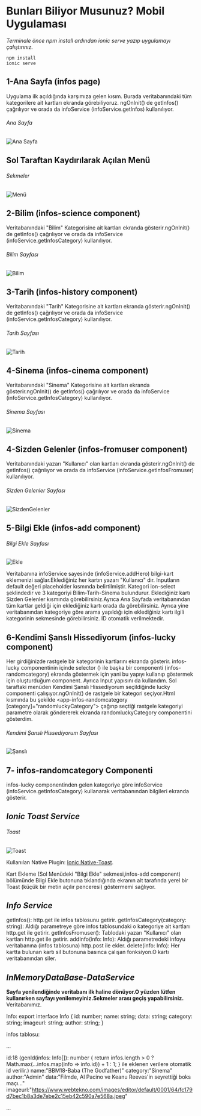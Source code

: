 # Bunları Biliyor Musunuz? Mobil Uygulaması
*Terminale önce npm install ardından ionic serve yazıp uygulamayı çalıştırınız.*
```
npm install
ionic serve
```

## 1-Ana Sayfa (infos page)
Uygulama ilk açıldığında karşımıza gelen kısım.
Burada veritabanındaki tüm kategorilere ait kartları ekranda görebiliyoruz.
ngOnInit() de getInfos() çağrılıyor ve orada da infoService (infoService.getInfos) kullanılıyor.
###### Ana Sayfa
![Ana Sayfa](<AnaSayfa.png>)

## Sol Taraftan Kaydırılarak Açılan Menü
###### Sekmeler
![Menü](<Menü.png>)

## 2-Bilim (infos-science component)
Veritabanındaki "Bilim" Kategorisine ait kartları ekranda gösterir.ngOnInit() de getInfos() çağrılıyor ve orada da infoService (infoService.getInfosCategory) kullanılıyor.
###### Bilim Sayfası
![Bilim](<Bilim.png>)
## 3-Tarih (infos-history component)
Veritabanındaki "Tarih" Kategorisine ait kartları ekranda gösterir.ngOnInit() de getInfos() çağrılıyor ve orada da infoService (infoService.getInfosCategory) kullanılıyor.
###### Tarih Sayfası
![Tarih](<Tarih.png>)
## 4-Sinema (infos-cinema component)
Veritabanındaki "Sinema" Kategorisine ait kartları ekranda gösterir.ngOnInit() de getInfos() çağrılıyor ve orada da infoService (infoService.getInfosCategory) kullanılıyor.
###### Sinema Sayfası
![Sinema](<Sinema.png>)
## 4-Sizden Gelenler (infos-fromuser component)
Veritabanındaki yazarı "Kullanıcı" olan kartları ekranda gösterir.ngOnInit() de getInfos() çağrılıyor ve orada da infoService (infoService.getInfosFromuser) kullanılıyor.
###### Sizden Gelenler Sayfası
![SizdenGelenler](<SizdenGelenler.png>)
## 5-Bilgi Ekle (infos-add component)
###### Bilgi Ekle Sayfası
![Ekle](<Ekle.png>)


Veritabanına infoService sayesinde (infoService.addHero) bilgi-kart eklemenizi sağlar.Eklediğiniz her kartın yazarı "Kullanıcı" dır.
Inputların default değeri placeholder kısmında belirtilmiştir.
Kategori ion-select şeklindedir ve 3 kategoriyi Bilim-Tarih-Sinema bulundurur.
Eklediğiniz kartı Sizden Gelenler kısmında görebilirsiniz.Ayrıca Ana Sayfada veritabanından tüm kartlar geldiği için eklediğiniz kartı orada da görebilirsiniz.
Ayrıca yine veritabanından kategoriye göre arama yapıldığı için eklediğiniz kartı ilgili kategorinin sekmesinde görebilirsiniz.
ID otomatik verilmektedir.
## 6-Kendimi Şanslı Hissediyorum (infos-lucky component)
Her girdiğinizde rastgele bir kategorinin kartlarını ekranda gösterir.
infos-lucky componentinin içinde selector (<app-infos-randomcategory>) ile başka bir componenti (infos-randomcategory) ekranda göstermek için yani bu yapıyı kullanıp göstermek için oluşturduğum component.
Ayrıca Input yapısını da kullandım.
Sol taraftaki menüden Kendimi Şanslı Hissediyorum seçildiğinde lucky componenti çalışıyor.ngOnInit() de rastgele bir kategori seçiyor.Html kısmında
bu şekilde <app-infos-randomcategory [category]="randomluckyCategory"> çağırıp seçtiği rastgele kategoriyi parametre olarak göndererek ekranda randomluckyCategory componentini gösterdim. 
###### Kendimi Şanslı Hissediyorum Sayfası
![Şanslı](<Şanslı.png>)
## 7- infos-randomcategory Componenti
infos-lucky componentinden gelen kategoriye göre infoService (infoService.getInfosCategory) kullanarak veritabanından bilgileri ekranda gösterir.
## *Ionic Toast Service*
###### Toast
![Toast](<AddToast.png>)


Kullanılan Native Plugin: [Ionic Native-Toast](https://ionicframework.com/docs/native/toast).

Kart Ekleme (Sol Menüdeki "Bilgi Ekle" sekmesi,infos-add component) bölümünde Bilgi Ekle butonuna tıklandığında ekranın alt tarafında yerel bir Toast (küçük bir metin açılır penceresi) göstermemi sağlıyor.
## *Info Service*
getInfos(): http.get ile infos tablosunu getirir.
getInfosCategory(category: string): Aldığı parametreye göre infos tablosundaki o kategoriye ait kartları http.get ile getirir.
getInfosFromuser(): Tablodaki yazarı "Kullanıcı" olan kartları http.get ile getirir.
addInfo(info: Info): Aldığı parametredeki infoyu veritabanına (infos tablosuna) http.post ile ekler.
delete(info: Info): Her kartta bulunan kartı sil butonuna basınca çalışan fonksiyon.O kartı veritabanından siler.
## *InMemoryDataBase-DataService*
 ****Sayfa yenilendiğinde veritabanı ilk haline dönüyor.O yüzden lütfen kullanırken sayfayı yenilemeyiniz.Sekmeler arası geçiş yapabilirsiniz.****
Veritabanımız.


Info:
export interface Info {
    id: number;
    name: string;
    data: string;
    category: string;
    imageurl: string;
    author: string;
}

infos tablosu:

... 

id:18 (genId(infos: Info[]): number {
    return infos.length > 0 ? Math.max(...infos.map(info => info.id)) + 1 : 1;
  } ile eklenen verilere otomatik id verilir.)
name:"BBM18-Baba (The Godfather)"
category:"Sinema"
author:"Admin"
data:"Filmde, Al Pacino ve Keanu Reeves'in seyrettiği boks maçı..."
imageurl:"https://www.webtekno.com/images/editor/default/0001/64/fc179d7bec1b8a3de7ebe2c15eb42c590a7e568a.jpeg" 

...

